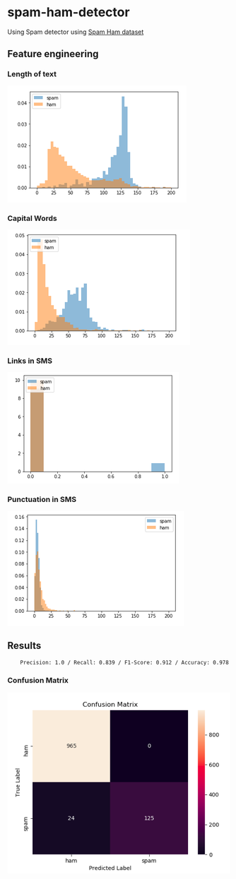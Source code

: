 # spam-ham-detector

Using Spam detector using [Spam Ham dataset](https://archive.ics.uci.edu/ml/datasets/sms+spam+collection#)

## Feature engineering

### Length of text
![Length of text](images/length.png)

### Capital Words
 ![Capital Words](images/capital_words.png)

### Links in SMS
 ![Links in SMS](images/links.png)

### Punctuation in SMS
 ![Punctuation in SMS](images/punctuation.png)

## Results

```
    Precision: 1.0 / Recall: 0.839 / F1-Score: 0.912 / Accuracy: 0.978
```

### Confusion Matrix
![Confusion Matrix](images/confusion.png)